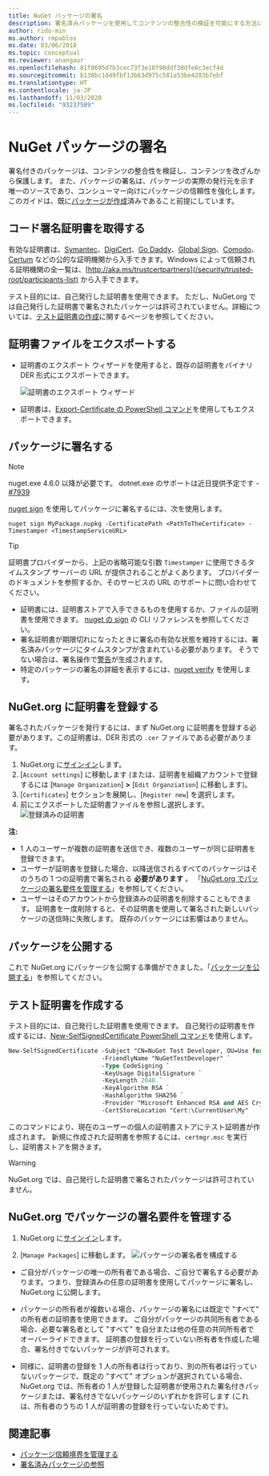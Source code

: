 ```yaml
---
title: NuGet パッケージの署名
description: 署名済みパッケージを使用してコンテンツの整合性の検証を可能にする方法について説明します。
author: rido-min
ms.author: rmpablos
ms.date: 03/06/2018
ms.topic: conceptual
ms.reviewer: anangaur
ms.openlocfilehash: 81f8695d7b3cec73f3e18f90ddf38dfe6c3ecf4d
ms.sourcegitcommit: b138bc1d49fbf13b63d975c581a53be4283b7ebf
ms.translationtype: HT
ms.contentlocale: ja-JP
ms.lasthandoff: 11/03/2020
ms.locfileid: "93237589"
---
```

# <a name="signing-nuget-packages"></a>NuGet パッケージの署名

署名付きのパッケージは、コンテンツの整合性を検証し、コンテンツを改ざんから保護します。 また、パッケージの署名は、パッケージの実際の発行元を示す唯一のソースであり、コンシューマー向けにパッケージの信頼性を強化します。 このガイドは、既に[パッケージが作成](creating-a-package.md)済みであること前提にしています。

## <a name="get-a-code-signing-certificate"></a>コード署名証明書を取得する

有効な証明書は、[Symantec](https://trustcenter.websecurity.symantec.com/process/trust/productOptions?productType=SoftwareValidationClass3)、[DigiCert](https://www.digicert.com/code-signing/)、[Go Daddy](https://www.godaddy.com/web-security/code-signing-certificate)、[Global Sign](https://www.globalsign.com/en/code-signing-certificate/)、[Comodo](https://www.comodo.com/e-commerce/code-signing/code-signing-certificate.php)、[Certum](https://www.certum.eu/certum/cert,offer_en_open_source_cs.xml) などの公的な証明機関から入手できます。Windows によって信頼される証明機関の全一覧は、[http://aka.ms/trustcertpartners](/security/trusted-root/participants-list) から入手できます。

テスト目的には、自己発行した証明書を使用できます。 ただし、NuGet.org では自己発行した証明書で署名されたパッケージは許可されていません。詳細については、[テスト証明書の作成](#create-a-test-certificate)に関するページを参照してください。

## <a name="export-the-certificate-file"></a>証明書ファイルをエクスポートする

* 証明書のエクスポート ウィザードを使用すると、既存の証明書をバイナリ DER 形式にエクスポートできます。

  ![証明書のエクスポート ウィザード](../reference/media/CertificateExportWizard.png)

* 証明書は、[Export-Certificate の PowerShell コマンド](/powershell/module/pkiclient/export-certificate)を使用してもエクスポートできます。

## <a name="sign-the-package"></a>パッケージに署名する

> [!note]
> nuget.exe 4.6.0 以降が必要です。 dotnet.exe のサポートは近日提供予定です - [#7939](https://github.com/NuGet/Home/issues/7939)

[nuget sign](../reference/cli-reference/cli-ref-sign.md) を使用してパッケージに署名するには、次を使用します。

```cli
nuget sign MyPackage.nupkg -CertificatePath <PathToTheCertificate> -Timestamper <TimestampServiceURL>
```

> [!Tip]
> 証明書プロバイダーから、上記の省略可能な引数 `Timestamper` に使用できるタイムスタンプ サーバーの URL が提供されることがよくあります。 プロバイダーのドキュメントを参照するか、そのサービスの URL のサポートに問い合わせてください。

* 証明書には、証明書ストアで入手できるものを使用するか、ファイルの証明書を使用できます。 [nuget の sign](../reference/cli-reference/cli-ref-sign.md) の CLI リファレンスを参照してください。
* 署名証明書が期限切れになったときに署名の有効な状態を維持するには、署名済みパッケージにタイムスタンプが含まれている必要があります。 そうでない場合は、署名操作で[警告](../reference/errors-and-warnings/NU3002.md)が生成されます。
* 特定のパッケージの署名の詳細を表示するには、[nuget verify](../reference/cli-reference/cli-ref-verify.md) を使用します。

## <a name="register-the-certificate-on-nugetorg"></a>NuGet.org に証明書を登録する

署名されたパッケージを発行するには、まず NuGet.org に証明書を登録する必要があります。この証明書は、DER 形式の `.cer` ファイルである必要があります。

1. NuGet.org に[サインイン](https://www.nuget.org/users/account/LogOn?returnUrl=%2F)します。
1. [`Account settings`] に移動します (または、証明書を組織アカウントで登録するには [`Manage Organization`] **>** [`Edit Organziation`] に移動します)。
1. [`Certificates`] セクションを展開し、[`Register new`] を選択します。
1. 前にエクスポートした証明書ファイルを参照し選択します。
  ![登録済みの証明書](../reference/media/registered-certs.png)

**注:**
* 1 人のユーザーが複数の証明書を送信でき、複数のユーザーが同じ証明書を登録できます。
* ユーザーが証明書を登録した場合、以降送信されるすべてのパッケージはそのうちの 1 つの証明書で署名される **必要があります** 。 「[NuGet.org でパッケージの署名要件を管理する](#manage-signing-requirements-for-your-package-on-nugetorg)」を参照してください。
* ユーザーはそのアカウントから登録済みの証明書を削除することもできます。 証明書を一度削除すると、その証明書を使用して署名された新しいパッケージの送信時に失敗します。 既存のパッケージには影響はありません。

## <a name="publish-the-package"></a>パッケージを公開する

これで NuGet.org にパッケージを公開する準備ができました。「[パッケージを公開する](../nuget-org/Publish-a-package.md)」を参照してください。

## <a name="create-a-test-certificate"></a>テスト証明書を作成する

テスト目的には、自己発行した証明書を使用できます。 自己発行の証明書を作成するには、[New-SelfSignedCertificate PowerShell コマンド](/powershell/module/pkiclient/new-selfsignedcertificate)を使用します。

```ps
New-SelfSignedCertificate -Subject "CN=NuGet Test Developer, OU=Use for testing purposes ONLY" `
                          -FriendlyName "NuGetTestDeveloper" `
                          -Type CodeSigning `
                          -KeyUsage DigitalSignature `
                          -KeyLength 2048 `
                          -KeyAlgorithm RSA `
                          -HashAlgorithm SHA256 `
                          -Provider "Microsoft Enhanced RSA and AES Cryptographic Provider" `
                          -CertStoreLocation "Cert:\CurrentUser\My" 
```

このコマンドにより、現在のユーザーの個人の証明書ストアにテスト証明書が作成されます。 新規に作成された証明書を参照するには、`certmgr.msc` を実行し、証明書ストアを開きます。

> [!Warning]
> NuGet.org では、自己発行した証明書で署名されたパッケージは許可されていません。

## <a name="manage-signing-requirements-for-your-package-on-nugetorg"></a>NuGet.org でパッケージの署名要件を管理する
1. NuGet.org に[サインイン](https://www.nuget.org/users/account/LogOn?returnUrl=%2F)します。

1. [`Manage Packages`] に移動します。 
   ![パッケージの署名者を構成する](../reference/media/configure-package-signers.png)

* ご自分がパッケージの唯一の所有者である場合、ご自分で署名する必要があります。つまり、登録済みの任意の証明書を使用してパッケージに署名し、NuGet.org に公開します。

* パッケージの所有者が複数いる場合、パッケージの署名には既定で "すべて" の所有者の証明書を使用できます。 ご自分がパッケージの共同所有者である場合、必要な署名者として "すべて" を自分または他の任意の共同所有者でオーバーライドできます。 証明書の登録を行っていない所有者を作成した場合、署名付きでないパッケージが許可されます。 

* 同様に、証明書の登録を 1 人の所有者は行っており、別の所有者は行っていないパッケージで、既定の "すべて" オプションが選択されている場合、NuGet.org では、所有者の 1 人が登録した証明書が使用された署名付きパッケージまたは、署名付きでないパッケージのいずれかを許可します (これは、所有者のうちの 1 人が証明書の登録を行っていないためです)。

## <a name="related-articles"></a>関連記事

- [パッケージ信頼境界を管理する](../consume-packages/installing-signed-packages.md)
- [署名済みパッケージの参照](../reference/Signed-Packages-Reference.md)